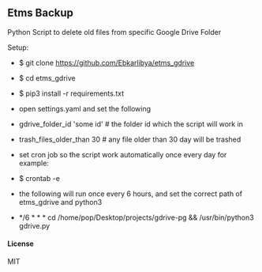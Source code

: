 ## Etms Backup

Python Script to delete old files from specific Google Drive Folder

Setup:
- $ git clone https://github.com/Ebkarlibya/etms_gdrive
- $ cd etms_gdrive
- $ pip3 install -r requirements.txt

- open settings.yaml and set the following
- gdrive_folder_id 'some id' # the folder id which the script will work in
- trash_files_older_than 30 # any file older than 30 day will be trashed

- set cron job so the script work automatically once every day for example:
- $ crontab -e
- the following will run once every 6 hours, and set the correct path of etms_gdrive and python3
* */6 * * * cd /home/pop/Desktop/projects/gdrive-pg && /usr/bin/python3 gdrive.py



#### License

MIT